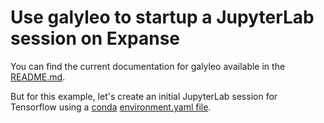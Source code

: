 # Use galyleo to startup a JupyterLab session on Expanse

You can find the current documentation for galyleo available in the 
[README.md](https://github.com/mkandes/galyleo/blob/master/README.md).

But for this example, let's create an initial JupyterLab session for Tensorflow using a
[conda](https://docs.anaconda.com/miniconda/) 
[environment.yaml file](https://conda.io/projects/conda/en/latest/user-guide/tasks/manage-environments.html#creating-an-environment-from-an-environment-yml-file). 
